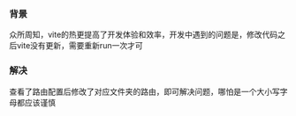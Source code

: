 ### 背景
众所周知，vite的热更提高了开发体验和效率，开发中遇到的问题是，修改代码之后vite没有更新，需要重新run一次才可

### 解决
查看了路由配置后修改了对应文件夹的路由，即可解决问题，哪怕是一个大小写字母都应该谨慎